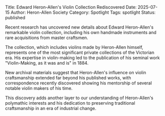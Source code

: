 Title: Edward Heron-Allen's Violin Collection Rediscovered
Date: 2025-07-15
Author: Heron-Allen Society
Category: Spotlight
Tags: spotlight
Status: published

Recent research has uncovered new details about Edward Heron-Allen's remarkable violin collection, including his own handmade instruments and rare acquisitions from master craftsmen.

The collection, which includes violins made by Heron-Allen himself, represents one of the most significant private collections of the Victorian era. His expertise in violin-making led to the publication of his seminal work "Violin-Making, as it was and is" in 1884.

New archival materials suggest that Heron-Allen's influence on violin craftsmanship extended far beyond his published works, with correspondence recently discovered showing his mentorship of several notable violin makers of his time.

This discovery adds another layer to our understanding of Heron-Allen's polymathic interests and his dedication to preserving traditional craftsmanship in an era of industrial change.
